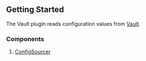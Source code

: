 ## Getting Started

The Vault plugin reads configuration values from [Vault](https://www.vaultproject.io/).

### Components

1. [ConfigSourcer](/waypoint/integrations/vault/latest/components/config-sourcer)